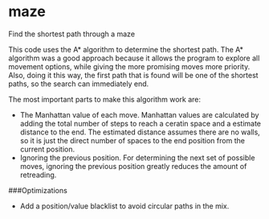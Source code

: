 maze
====

Find the shortest path through a maze

This code uses the A* algorithm to determine the shortest path.
The A* algorithm was a good approach because it allows the program to explore all movement options, while giving the more promising moves more priority.
Also, doing it this way, the first path that is found will be one of the shortest paths, so the search can immediately end.


The most important parts to make this algorithm work are:
+ The Manhattan value of each move. Manhattan values are calculated by adding the total number of steps to reach a ceratin space and a estimate distance to the end.
The estimated distance assumes there are no walls, so it is just the direct number of spaces to the end position from the current position.
+ Ignoring the previous position. For determining the next set of possible moves, ignoring the previous position greatly reduces the amount of retreading.


###Optimizations
+ Add a position/value blacklist to avoid circular paths in the mix.
